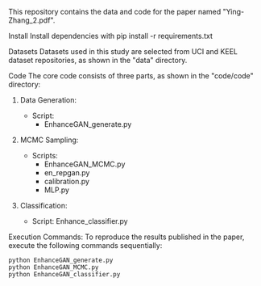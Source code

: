 This repository contains the data and code for the paper named "Ying-Zhang_2.pdf".

Install
Install dependencies with pip install -r requirements.txt

Datasets
Datasets used in this study are selected from UCI and KEEL dataset repositories, as shown in the "data" directory.

Code
The core code consists of three parts, as shown in the "code/code" directory:

1. Data Generation:
   - Script:
     - EnhanceGAN_generate.py

2. MCMC Sampling:
   - Scripts:
     - EnhanceGAN_MCMC.py
     - en_repgan.py
     - calibration.py
     - MLP.py

3. Classification:
   - Script: Enhance_classifier.py

Execution Commands:
To reproduce the results published in the paper, execute the following commands sequentially:
```
python EnhanceGAN_generate.py
python EnhanceGAN_MCMC.py
python EnhanceGAN_classifier.py
```
